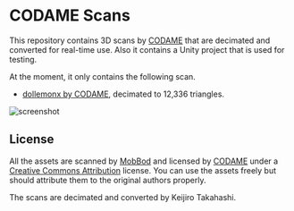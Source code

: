 CODAME Scans
============

This repository contains 3D scans by [CODAME] that are decimated and converted
for real-time use. Also it contains a Unity project that is used for testing.

At the moment, it only contains the following scan.

- [dollemonx by CODAME], decimated to 12,336 triangles.

![screenshot](http://i.imgur.com/NLaJXIJl.png)

License
-------

All the assets are scanned by [MobBod] and licensed by [CODAME] under a
[Creative Commons Attribution] license. You can use the assets freely but
should attribute them to the original authors properly.

The scans are decimated and converted by Keijiro Takahashi.

[CODAME]: http://codame.com/
[Creative Commons Attribution]: https://creativecommons.org/licenses/by/4.0/
[dollemonx by CODAME]: https://sketchfab.com/models/0c7ce1376ade4b23a986916befa83e31
[MobBod]: http://codame.com/projects/modbod
